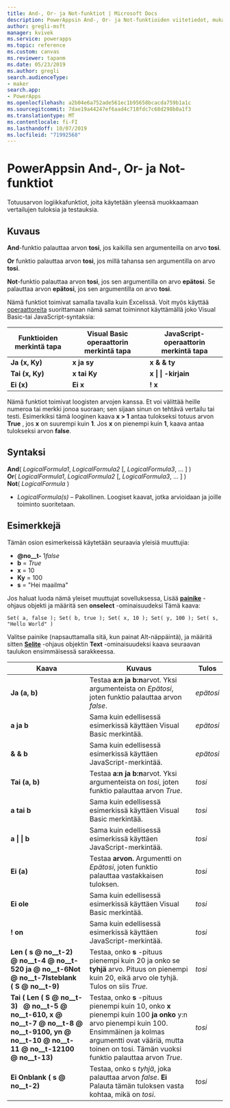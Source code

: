 ```yaml
---
title: And-, Or- ja Not-funktiot | Microsoft Docs
description: PowerAppsin And-, Or- ja Not-funktioiden viitetiedot, mukaan lukien syntaksi ja esimerkit
author: gregli-msft
manager: kvivek
ms.service: powerapps
ms.topic: reference
ms.custom: canvas
ms.reviewer: tapanm
ms.date: 05/23/2019
ms.author: gregli
search.audienceType:
- maker
search.app:
- PowerApps
ms.openlocfilehash: a2b04e6a752ade561ec1b95658bcacda759b1a1c
ms.sourcegitcommit: 7dae19a44247ef6aad4c718fdc7c68d298b0a1f3
ms.translationtype: MT
ms.contentlocale: fi-FI
ms.lasthandoff: 10/07/2019
ms.locfileid: "71992568"
---
```

# <a name="and-or-and-not-functions-in-powerapps"></a>PowerAppsin And-, Or- ja Not-funktiot

Totuusarvon logiikkafunktiot, joita käytetään yleensä muokkaamaan vertailujen tuloksia ja testauksia.

## <a name="description"></a>Kuvaus

**And**-funktio palauttaa arvon **tosi**, jos kaikilla sen argumenteilla on arvo **tosi**.

**Or** funktio palauttaa arvon **tosi**, jos millä tahansa sen argumentilla on arvo **tosi**.

**Not**-funktio palauttaa arvon **tosi**, jos sen argumentilla on arvo **epätosi**. Se palauttaa arvon **epätosi**, jos sen argumentilla on arvo **tosi**.

Nämä funktiot toimivat samalla tavalla kuin Excelissä. Voit myös käyttää [operaattoreita](operators.md) suorittamaan nämä samat toiminnot käyttämällä joko Visual Basic-tai JavaScript-syntaksia:

| Funktioiden merkintä tapa | Visual Basic operaattorin merkintä tapa | JavaScript-operaattorin merkintä tapa |
| -------------|------------|--------|
| **Ja (x, Ky)** | **x ja sy** | **x & & ty** |
| **Tai (x, Ky)** | **x tai Ky** | **x &#124; &#124; -kirjain** |
| **Ei (x)** | **Ei x** | **! x** |

Nämä funktiot toimivat loogisten arvojen kanssa. Et voi välittää heille numeroa tai merkki jonoa suoraan; sen sijaan sinun on tehtävä vertailu tai testi. Esimerkiksi tämä looginen kaava **x > 1** antaa tulokseksi totuus arvon **True** , jos **x** on suurempi kuin **1**. Jos **x** on pienempi kuin **1**, kaava antaa tulokseksi arvon **false**.

## <a name="syntax"></a>Syntaksi

**And**( *LogicalFormula1*, *LogicalFormula2* [, *LogicalFormula3*, ... ] )<br>
**Or**( *LogicalFormula1*, *LogicalFormula2* [, *LogicalFormula3*, ... ] )<br>
**Not**( *LogicalFormula* )

- *LogicalFormula(s)* – Pakollinen.  Loogiset kaavat, jotka arvioidaan ja joille toiminto suoritetaan.

## <a name="examples"></a>Esimerkkejä

Tämän osion esimerkeissä käytetään seuraavia yleisiä muuttujia:

- **@no__t-** 1*false*
- **b** = *True*
- **x** = 10
- **Ky** = 100
- **s** = "Hei maailma"

Jos haluat luoda nämä yleiset muuttujat sovelluksessa, Lisää [**painike**](../controls/control-button.md) -ohjaus objekti ja määritä sen **onselect** -ominaisuudeksi Tämä kaava:

```powerapps-dot
Set( a, false ); Set( b, true ); Set( x, 10 ); Set( y, 100 ); Set( s, "Hello World" )
```

Valitse painike (napsauttamalla sitä, kun painat Alt-näppäintä), ja määritä sitten [**Selite**](../controls/control-text-box.md) -ohjaus objektin **Text** -ominaisuudeksi kaava seuraavan taulukon ensimmäisessä sarakkeessa.

| Kaava | Kuvaus | Tulos |
|---------|-------------|--------|
| **Ja (a, b)** | Testaa **a:n ja** **b:n**arvot.  Yksi argumenteista on *Epätosi*, joten funktio palauttaa arvon *false*. | *epätosi* |
| **a ja b** | Sama kuin edellisessä esimerkissä käyttäen Visual Basic merkintää. | *epätosi* |
| **& & b** | Sama kuin edellisessä esimerkissä käyttäen JavaScript-merkintää. | *epätosi* |
| **Tai (a, b)** | Testaa **a:n ja** **b:n**arvot. Yksi argumenteista on *tosi*, joten funktio palauttaa arvon *True*. | *tosi* |
| **a tai b** | Sama kuin edellisessä esimerkissä käyttäen Visual Basic merkintää. | *tosi* |
| **a &#124; &#124; b** | Sama kuin edellisessä esimerkissä käyttäen JavaScript-merkintää. | *tosi* |
| **Ei (a)** | Testaa **arvon.** Argumentti on *Epätosi*, joten funktio palauttaa vastakkaisen tuloksen. | *tosi* |
| **Ei ole** | Sama kuin edellisessä esimerkissä käyttäen Visual Basic merkintää. | *tosi* |
| **! on** | Sama kuin edellisessä esimerkissä käyttäen JavaScript-merkintää. | *tosi* |
| **Len (&nbsp;s @ no__t-2) &nbsp; @ no__t-4 @ no__t-520 ja @ no__t-6Not @ no__t-7Isteblank (&nbsp;S @ no__t-9)** | Testaa, onko **s** -pituus pienempi kuin 20 ja onko se **tyhjä** arvo. Pituus on pienempi kuin 20, eikä arvo ole tyhjä. Tulos on siis *True*. | *tosi* |
| **Tai (&nbsp;Len (&nbsp;S @ no__t-3) &nbsp; @ no__t-5 @ no__t-610, x @ no__t-7 @ no__t-8 @ no__t-9100, yn @ no__t-10 @ no__t-11 @ no__t-12100 @ no__t-13)** | Testaa, onko **s** -pituus pienempi kuin 10, onko **x** pienempi kuin 100 **ja onko** y:n arvo pienempi kuin 100. Ensimmäinen ja kolmas argumentti ovat vääriä, mutta toinen on tosi. Tämän vuoksi funktio palauttaa arvon *True*. | *tosi* |
| **Ei Onblank (&nbsp;s @ no__t-2)** | Testaa, onko s *tyhjä*, joka palauttaa arvon *false*. **Ei** Palauta tämän tuloksen vasta kohtaa, mikä on *tosi*. | *tosi* |